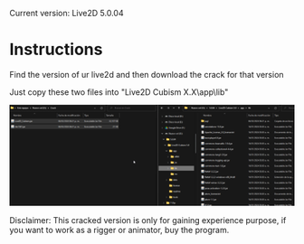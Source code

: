 Current version: Live2D 5.0.04

# Instructions
Find the version of ur live2d and then download the crack for that version

Just copy these two files into "Live2D Cubism X.X\app\lib"

![Example](https://raw.githubusercontent.com/Mecogumi/Live2D-Crack/main/Example/Example.gif?token=GHSAT0AAAAAACOMCDR5KI75GKKQFTUGZOJMZPJDW3Q)

Disclaimer: This cracked version is only for gaining experience purpose, if you want to work as a rigger or animator, buy the program.
